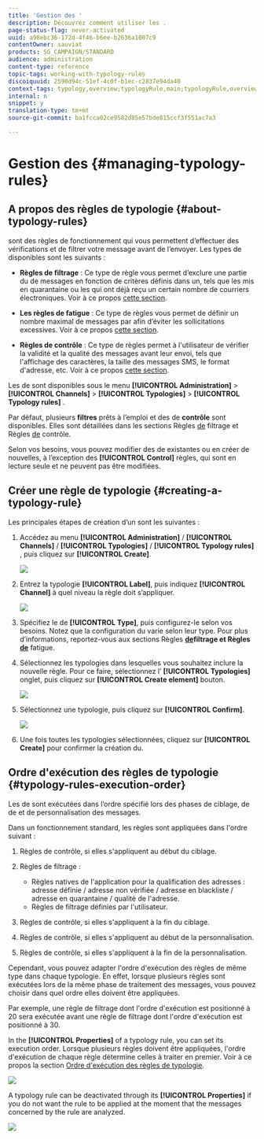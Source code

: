 ```yaml
---
title: 'Gestion des '
description: Découvrez comment utiliser les .
page-status-flag: never-activated
uuid: a98ebc36-172d-4f46-b6ee-b2636a1007c9
contentOwner: sauviat
products: SG_CAMPAIGN/STANDARD
audience: administration
content-type: reference
topic-tags: working-with-typology-rules
discoiquuid: 2590d94c-51ef-4c0f-b1ec-c2837e94da40
context-tags: typology,overview;typologyRule,main;typologyRule,overview
internal: n
snippet: y
translation-type: tm+mt
source-git-commit: ba1fcca02ce9582d85e57bde815ccf3f551ac7a3

---
```



# Gestion des {#managing-typology-rules}

## A propos des règles de typologie {#about-typology-rules}

 sont des règles de fonctionnement qui vous permettent d’effectuer des vérifications et de filtrer votre message avant de l’envoyer. Les types de  disponibles sont les suivants :

* **Règles de filtrage** : Ce type de règle vous permet d’exclure une partie du de messages en fonction de critères définis dans un, tels que les mis en quarantaine ou les qui ont déjà reçu un certain nombre de courriers électroniques. Voir à ce propos [cette section](../../sending/using/filtering-rules.md).

* **Les règles de fatigue** : Ce type de règles vous permet de définir un nombre maximal de messages par  afin d’éviter les sollicitations excessives. Voir à ce propos [cette section](../../sending/using/fatigue-rules.md).

* **Règles de contrôle** : Ce type de règles permet à l&#39;utilisateur de vérifier la validité et la qualité des messages avant leur envoi, tels que l&#39;affichage des caractères, la taille des messages SMS, le format d&#39;adresse, etc. Voir à ce propos [cette section](../../sending/using/control-rules.md).

Les  de sont disponibles sous le menu **[!UICONTROL Administration]** > **[!UICONTROL Channels]** > **[!UICONTROL Typologies]** > **[!UICONTROL Typology rules]** .

Par défaut, plusieurs **filtres** prêts à l’emploi et des  de **contrôle** sont disponibles. Elles sont détaillées dans les sections Règles [de](../../sending/using/fatigue-rules.md) filtrage et Règles [de](../../sending/using/control-rules.md) contrôle.

Selon vos besoins, vous pouvez modifier des  de existantes ou en créer de nouvelles, à l’exception des **[!UICONTROL Control]** règles, qui sont en lecture seule et ne peuvent pas être modifiées.

## Créer une règle de typologie {#creating-a-typology-rule}

Les principales étapes de création d’un  sont les suivantes :

1. Accédez au menu **[!UICONTROL Administration]** / **[!UICONTROL Channels]** / **[!UICONTROL Typologies]** / **[!UICONTROL Typology rules]** , puis cliquez sur **[!UICONTROL Create]**.

   ![](assets/typology_create-rule.png)

1. Entrez la typologie **[!UICONTROL Label]**, puis indiquez **[!UICONTROL Channel]** à quel niveau la règle doit s’appliquer.

   ![](assets/typology-rule-label.png)

1. Spécifiez le  de **[!UICONTROL Type]**, puis configurez-le selon vos besoins. Notez que la configuration  du varie selon leur type. Pour plus d’informations, reportez-vous aux sections Règles **[de](../../sending/using/filtering-rules.md)**filtrage et Règles**[ de](../../sending/using/fatigue-rules.md)** fatigue.

1. Sélectionnez les typologies dans lesquelles vous souhaitez inclure la nouvelle règle. Pour ce faire, sélectionnez l’ **[!UICONTROL Typologies]** onglet, puis cliquez sur **[!UICONTROL Create element]** bouton.

   ![](assets/typology-typologies-tab.png)

1. Sélectionnez une typologie, puis cliquez sur **[!UICONTROL Confirm]**.

   ![](assets/typology-link.png)

1. Une fois toutes les typologies sélectionnées, cliquez sur **[!UICONTROL Create]** pour confirmer la création du.

## Ordre d&#39;exécution des règles de typologie {#typology-rules-execution-order}

Les  de sont exécutées dans l’ordre spécifié lors des phases de ciblage, de  de et de personnalisation des messages.

Dans un fonctionnement standard, les règles sont appliquées dans l&#39;ordre suivant :

1. Règles de contrôle, si elles s&#39;appliquent au début du ciblage.
1. Règles de filtrage :

   * Règles natives de l&#39;application pour la qualification des adresses : adresse définie / adresse non vérifiée / adresse en blackliste / adresse en quarantaine / qualité de l&#39;adresse.
   * Règles de filtrage définies par l&#39;utilisateur.

1. Règles de contrôle, si elles s&#39;appliquent à la fin du ciblage.
1. Règles de contrôle, si elles s&#39;appliquent au début de la personnalisation.
1. Règles de contrôle, si elles s&#39;appliquent à la fin de la personnalisation.

Cependant, vous pouvez adapter l&#39;ordre d&#39;exécution des règles de même type dans chaque typologie. En effet, lorsque plusieurs règles sont exécutées lors de la même phase de traitement des messages, vous pouvez choisir dans quel ordre elles doivent être appliquées.

Par exemple, une règle de filtrage dont l&#39;ordre d&#39;exécution est positionné à 20 sera exécutée avant une règle de filtrage dont l&#39;ordre d&#39;exécution est positionné à 30.

In the **[!UICONTROL Properties]** of a typology rule, you can set its execution order. Lorsque plusieurs règles doivent être appliquées, l&#39;ordre d&#39;exécution de chaque règle détermine celles à traiter en premier. Voir à ce propos la section [Ordre d&#39;exécution des règles de typologie](#typology-rules-execution-order).

![](assets/typology_rule-active.png)

A typology rule can be deactivated through its **[!UICONTROL Properties]** if you do not want the rule to be applied at the moment that the messages concerned by the rule are analyzed.

![](assets/typology_rule-order.png)
